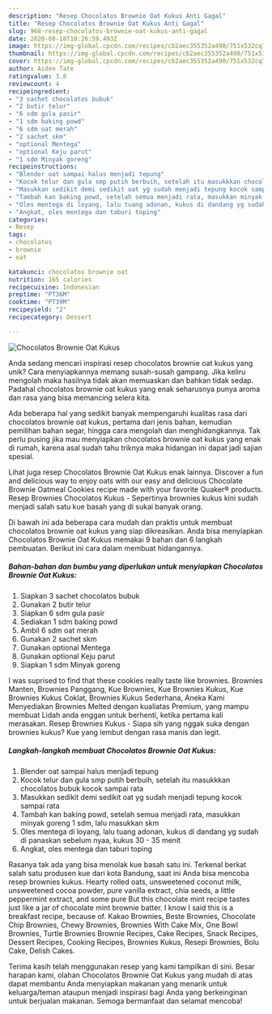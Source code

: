 ```yaml
---
description: "Resep Chocolatos Brownie Oat Kukus Anti Gagal"
title: "Resep Chocolatos Brownie Oat Kukus Anti Gagal"
slug: 968-resep-chocolatos-brownie-oat-kukus-anti-gagal
date: 2020-08-18T10:26:59.493Z
image: https://img-global.cpcdn.com/recipes/cb2aec355352a490/751x532cq70/chocolatos-brownie-oat-kukus-foto-resep-utama.jpg
thumbnail: https://img-global.cpcdn.com/recipes/cb2aec355352a490/751x532cq70/chocolatos-brownie-oat-kukus-foto-resep-utama.jpg
cover: https://img-global.cpcdn.com/recipes/cb2aec355352a490/751x532cq70/chocolatos-brownie-oat-kukus-foto-resep-utama.jpg
author: Aiden Tate
ratingvalue: 3.8
reviewcount: 4
recipeingredient:
- "3 sachet chocolatos bubuk"
- "2 butir telur"
- "6 sdm gula pasir"
- "1 sdm baking powd"
- "6 sdm oat merah"
- "2 sachet skm"
- "optional Mentega"
- "optional Keju parut"
- "1 sdm Minyak goreng"
recipeinstructions:
- "Blender oat sampai halus menjadi tepung"
- "Kocok telur dan gula smp putih berbuih, setelah itu masukkkan chocolatos bubuk kocok sampai rata"
- "Masukkan sedikit demi sedikit oat yg sudah menjadi tepung kocok sampai rata"
- "Tambah kan baking powd, setelah semua menjadi rata, masukkan minyak goreng 1 sdm, lalu masukkan skm"
- "Oles mentega di loyang, lalu tuang adonan, kukus di dandang yg sudah di panaskan sebelum nyaa, kukus 30 - 35 menit"
- "Angkat, oles mentega dan taburi toping"
categories:
- Resep
tags:
- chocolatos
- brownie
- oat

katakunci: chocolatos brownie oat 
nutrition: 165 calories
recipecuisine: Indonesian
preptime: "PT36M"
cooktime: "PT39M"
recipeyield: "2"
recipecategory: Dessert

---
```



![Chocolatos Brownie Oat Kukus](https://img-global.cpcdn.com/recipes/cb2aec355352a490/751x532cq70/chocolatos-brownie-oat-kukus-foto-resep-utama.jpg)

Anda sedang mencari inspirasi resep chocolatos brownie oat kukus yang unik? Cara menyiapkannya memang susah-susah gampang. Jika keliru mengolah maka hasilnya tidak akan memuaskan dan bahkan tidak sedap. Padahal chocolatos brownie oat kukus yang enak seharusnya punya aroma dan rasa yang bisa memancing selera kita.

Ada beberapa hal yang sedikit banyak mempengaruhi kualitas rasa dari chocolatos brownie oat kukus, pertama dari jenis bahan, kemudian pemilihan bahan segar, hingga cara mengolah dan menghidangkannya. Tak perlu pusing jika mau menyiapkan chocolatos brownie oat kukus yang enak di rumah, karena asal sudah tahu triknya maka hidangan ini dapat jadi sajian spesial.

Lihat juga resep Chocolatos Brownie Oat Kukus enak lainnya. Discover a fun and delicious way to enjoy oats with our easy and delicious Chocolate Brownie Oatmeal Cookies recipe made with your favorite Quaker® products. Resep Brownies Chocolatos Kukus - Sepertinya brownies kukus kini sudah menjadi salah satu kue basah yang di sukai banyak orang.


Di bawah ini ada beberapa cara mudah dan praktis untuk membuat chocolatos brownie oat kukus yang siap dikreasikan. Anda bisa menyiapkan Chocolatos Brownie Oat Kukus memakai 9 bahan dan 6 langkah pembuatan. Berikut ini cara dalam membuat hidangannya.

<!--inarticleads1-->

##### Bahan-bahan dan bumbu yang diperlukan untuk menyiapkan Chocolatos Brownie Oat Kukus:

1. Siapkan 3 sachet chocolatos bubuk
1. Gunakan 2 butir telur
1. Siapkan 6 sdm gula pasir
1. Sediakan 1 sdm baking powd
1. Ambil 6 sdm oat merah
1. Gunakan 2 sachet skm
1. Gunakan optional Mentega
1. Gunakan optional Keju parut
1. Siapkan 1 sdm Minyak goreng


I was suprised to find that these cookies really taste like brownies. Brownies Manten, Brownies Panggang, Kue Brownies, Kue Brownies Kukus, Kue Brownies Kukus Coklat, Brownies Kukus Sederhana, Aneka Kami Menyediakan Brownies Melted dengan kualiatas Premium, yang mampu membuat Lidah anda enggan untuk berhenti, ketika pertama kali merasakan. Resep Brownies Kukus - Siapa sih yang nggak suka dengan brownies kukus? Kue yang lembut dengan rasa manis dan legit. 

<!--inarticleads2-->

##### Langkah-langkah membuat Chocolatos Brownie Oat Kukus:

1. Blender oat sampai halus menjadi tepung
1. Kocok telur dan gula smp putih berbuih, setelah itu masukkkan chocolatos bubuk kocok sampai rata
1. Masukkan sedikit demi sedikit oat yg sudah menjadi tepung kocok sampai rata
1. Tambah kan baking powd, setelah semua menjadi rata, masukkan minyak goreng 1 sdm, lalu masukkan skm
1. Oles mentega di loyang, lalu tuang adonan, kukus di dandang yg sudah di panaskan sebelum nyaa, kukus 30 - 35 menit
1. Angkat, oles mentega dan taburi toping


Rasanya tak ada yang bisa menolak kue basah satu ini. Terkenal berkat salah satu produsen kue dari kota Bandung, saat ini Anda bisa mencoba resep brownies kukus. Hearty rolled oats, unsweetened coconut milk, unsweetened cocoa powder, pure vanilla extract, chia seeds, a little peppermint extract, and some pure But this chocolate mint recipe tastes just like a jar of chocolate mint brownie batter. I know I said this is a breakfast recipe, because of. Kakao Brownies, Beste Brownies, Chocolate Chip Brownies, Chewy Brownies, Brownies With Cake Mix, One Bowl Brownies, Turtle Brownies Brownie Recipes, Cake Recipes, Snack Recipes, Dessert Recipes, Cooking Recipes, Brownies Kukus, Resepi Brownies, Bolu Cake, Delish Cakes. 

Terima kasih telah menggunakan resep yang kami tampilkan di sini. Besar harapan kami, olahan Chocolatos Brownie Oat Kukus yang mudah di atas dapat membantu Anda menyiapkan makanan yang menarik untuk keluarga/teman ataupun menjadi inspirasi bagi Anda yang berkeinginan untuk berjualan makanan. Semoga bermanfaat dan selamat mencoba!
